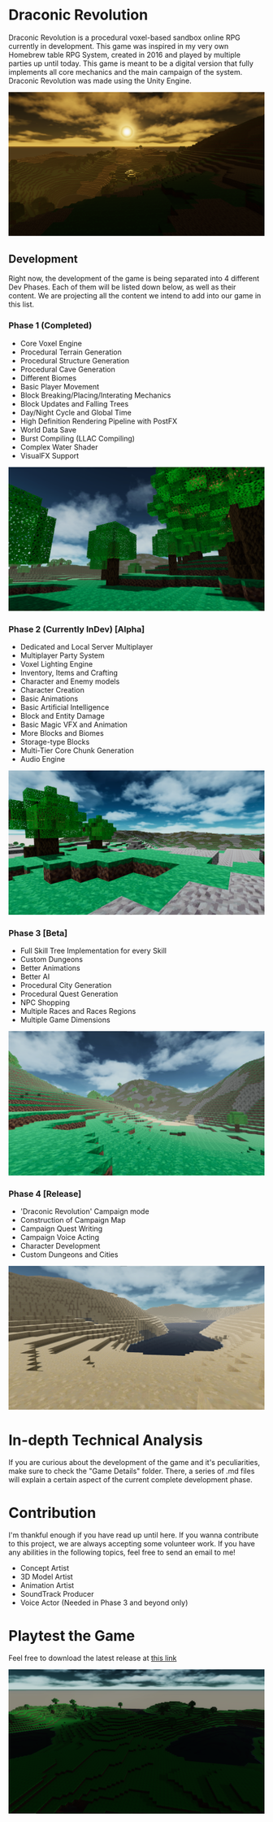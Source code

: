 # Draconic Revolution
Draconic Revolution is a procedural voxel-based sandbox online RPG currently in development. This game was inspired in my very own Homebrew table RPG System, created in 2016 and played by multiple parties up until today. This game is meant to be a digital version that fully implements all core mechanics and the main campaign of the system. Draconic Revolution was made using the Unity Engine. 

![](RepoImages/WorldGen1.png)

## Development
Right now, the development of the game is being separated into 4 different Dev Phases. Each of them will be listed down below, as well as their content. We are projecting all the content we intend to add into our game in this list.

### Phase 1 (Completed)

 - Core Voxel Engine
 - Procedural Terrain Generation
 - Procedural Structure Generation
 - Procedural Cave Generation
 - Different Biomes
 - Basic Player Movement
 - Block Breaking/Placing/Interating Mechanics
 - Block Updates and Falling Trees
 - Day/Night Cycle and Global Time
 - High Definition Rendering Pipeline with PostFX
 - World Data Save
 - Burst Compiling (LLAC Compiling)
 - Complex Water Shader
 - VisualFX Support

![](RepoImages/WorldGen2.png)

### Phase 2 (Currently InDev) [Alpha]

 - Dedicated and Local Server Multiplayer
 - Multiplayer Party System
 - Voxel Lighting Engine
 - Inventory, Items and Crafting
 - Character and Enemy models
 - Character Creation
 - Basic Animations
 - Basic Artificial Intelligence
 - Block and Entity Damage
 - Basic Magic VFX and Animation
 - More Blocks and Biomes
 - Storage-type Blocks
 - Multi-Tier Core Chunk Generation
 - Audio Engine

![](RepoImages/WorldGen3.png)

### Phase 3 [Beta]

 - Full Skill Tree Implementation for every Skill
 - Custom Dungeons
 - Better Animations
 - Better AI
 - Procedural City Generation
 - Procedural Quest Generation
 - NPC Shopping
 - Multiple Races and Races Regions
 - Multiple Game Dimensions

![](RepoImages/WorldGen4.png)

### Phase 4 [Release]

 - 'Draconic Revolution' Campaign mode
 - Construction of Campaign Map
 - Campaign Quest Writing
 - Campaign Voice Acting
 - Character Development
 - Custom Dungeons and Cities 
 
![](RepoImages/WorldGen5.png)

# In-depth Technical Analysis

If you are curious about the development of the game and it's peculiarities, make sure to check the "Game Details" folder. There, a series of .md files will explain a certain aspect of the current complete development phase.

# Contribution

I'm thankful enough if you have read up until here. If you wanna contribute to this project, we are always accepting some volunteer work. If you have any abilities in the following topics, feel free to send an email to me!

 - Concept Artist
 - 3D Model Artist
 - Animation Artist
 - SoundTrack Producer
 - Voice Actor (Needed in Phase 3 and beyond only)

# Playtest the Game

Feel free to download the latest release at [this link](https://github.com/HFrajacomo/-Unity-Draconic-Revolution-RPG/releases)

![](RepoImages/LightUpdate6.png)
